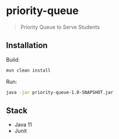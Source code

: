 # priority-queue
> Priority Queue to Serve Students

## Installation

Build:
```sh
mvn clean install
```

Run: 
```sh
java -jar priority-queue-1.0-SNAPSHOT.jar
```

## Stack
- Java 11
- Junit
